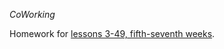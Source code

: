 *CoWorking*

Homework for [lessons 3-49, fifth-seventh weeks](https://school.webcademy.ru/teach/control/lesson/view/id/340494583).